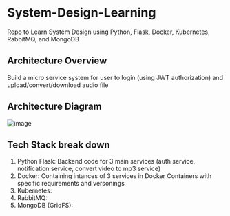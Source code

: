 # System-Design-Learning
Repo to Learn System Design using Python, Flask, Docker, Kubernetes, RabbitMQ, and MongoDB

## Architecture Overview
Build a micro service system for user to login (using JWT authorization) and upload/convert/download audio file

## Architecture Diagram
![image](https://github.com/nhatduy227/System-Design-Learning/assets/53373898/7d7e47a4-dc51-4ee4-aefa-fc275b01f95a)


## Tech Stack break down
1. Python Flask: Backend code for 3 main services (auth service, notification service, convert video to mp3 service)
2. Docker: Containing intances of 3 services in Docker Containers with specific requirements and versonings
3. Kubernetes:
4. RabbitMQ:
5. MongoDB (GridFS):

